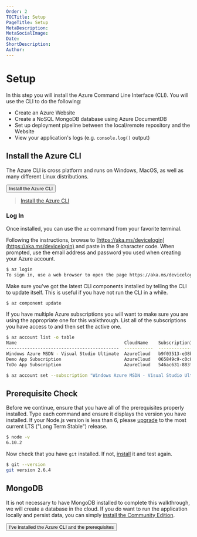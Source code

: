 ```yaml
---
Order: 2
TOCTitle: Setup
PageTitle: Setup
MetaDescription: 
MetaSocialImage: 
Date: 
ShortDescription: 
Author: 
---
```


# Setup

In this step you will install the Azure Command Line Interface (CLI). You will use the CLI to do the following:

* Create an Azure Website
* Create a NoSQL MongoDB database using Azure DocumentDB
* Set up deployment pipeline between the local/remote repository and the Website
* View your application's logs (e.g. `console.log()` output)

## Install the Azure CLI

The Azure CLI is cross platform and runs on Windows, MacOS, as well as many different Linux distributions.

<button>Install the Azure CLI</button>

> [Install the Azure CLI](https://docs.microsoft.com/en-us/cli/azure/install-azure-cli)

### Log In

Once installed, you can use the `az` command from your favorite terminal. 

Following the instructions, browse to [https://aka.ms/devicelogin](https://aka.ms/devicelogin) and paste in the 9 character code. When prompted, use the email address and password you used when creating your Azure account.

``` bash
$ az login
To sign in, use a web browser to open the page https://aka.ms/devicelogin and enter the code BF9BUDLGR to authenticate.
```

Make sure you've got the latest CLI components installed by telling the CLI to update itself. This is useful if you have not run the CLI in a while.

``` bash
$ az component update
```

If you have multiple Azure subscriptions you will want to make sure you are using the appropriate one for this walkthrough. List all of the subscriptions you have access to and then set the active one.

``` bash
$ az account list -o table
Name                                         CloudName    SubscriptionId                        State    IsDefault
-------------------------------------------  -----------  ------------------------------------  -------  -----------
Windows Azure MSDN - Visual Studio Ultimate  AzureCloud   b9f03513-e38b-4ef7-81a2-2669c52cdd51  Enabled
Demo App Subscription                        AzureCloud   065849c9-c0c8-43d0-874c-01c7b295a1bc  Enabled  True
ToDo App Subscription                        AzureCloud   546ac631-883f-4fb4-bff0-b8639ed6e7c8  Enabled

$ az account set --subscription "Windows Azure MSDN - Visual Studio Ultimate"
```

## Prerequisite Check

Before we continue, ensure that you have all of the prerequisites properly installed. Type each command and ensure it displays the version you have installed. If your Node.js version is less than 6, please [upgrade](https://nodejs.org/en/download/) to the most current LTS ("Long Term Stable") release.

``` bash
$ node -v
6.10.2
```

Now check that you have `git` installed. If not, [install](https://git-scm.com/downloads) it and test again.

``` bash
$ git --version
git version 2.6.4
```

## MongoDB

It is not necessary to have MongoDB installed to complete this walkthrough, we will create a database in the cloud. If you do want to run the application locally and persist data, you can simply [install the Community Edition](https://www.mongodb.com/download-center#community). 

<button>I've installed the Azure CLI and the prerequisites</button>